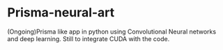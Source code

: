 # Prisma-neural-art
(Ongoing)Prisma like app in python using Convolutional Neural networks and deep learning.
Still to integrate CUDA with the code. 
